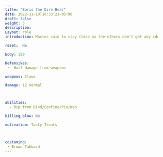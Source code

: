 ```yaml
---
title: "Boris the Dire Bear"
date: 2022-11-10T10:33:21-05:00
draft: false
weight: 3
description: 
Layout: role
introduction: Master said to stay close so the others don't get any ideas. I must obey The Master; he helped me with that deer and feeds me yummy stuff. I love The Master.

reset:  No

body: 150

Defensives: 
 -  Half-damage from weapons

weapons: Claws

damage: 12 normal



abilities: 
  - Rip from Bind/Confine/Pin/Web

killing_blow: No 

motivation: Tasty Treats



costuming:
 - Brown Tabbard
---
```




























